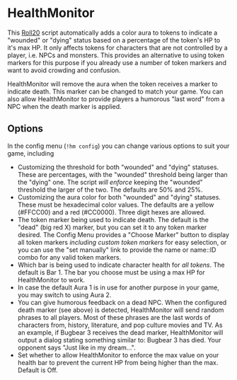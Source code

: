 # HealthMonitor
This [Roll20](http://roll20.net/) script automatically adds a color aura to tokens to indicate a "wounded" or "dying" status based on a percentage of the token's HP to it's max HP. It only affects tokens for characters that are not controlled by a player, i.e. NPCs and monsters. This provides an alternative to using token markers for this purpose if you already use a number of token markers and want to avoid crowding and confusion.

HealthMonitor will remove the aura when the token receives a marker to indicate death. This marker can be changed to match your game. You can also allow HealthMonitor to provide players a humorous "last word" from a NPC when the death marker is applied.

## Options
In the config menu (`!hm config`) you can change various options to suit your game, including
- Customizing the threshold for both "wounded" and "dying" statuses. These are percentages, with the "wounded" threshold being larger than the "dying" one. The script *will enforce* keeping the "wounded" threshold the larger of the two. The defaults are 50% and 25%.
- Customizing the aura color for both "wounded" and "dying" statuses. These must be hexadecimal color values. The defaults are a yellow (#FFCC00) and a red (#CC0000). Three digit hexes are allowed.
- The token marker being used to indicate death. The default is the "dead" (big red X) marker, but you can set it to any token marker desired. The Config Menu provides a "Choose Marker" button to display all token markers *including custom token markers* for easy selection, or you can use the "set manually" link to provide the name or name::ID combo for any valid token markers.
- Which bar is being used to indicate character health for *all tokens*. The default is Bar 1. The bar you choose must be using a max HP for HealthMonitor to work.
- In case the default Aura 1 is in use for another purpose in your game, you may switch to using Aura 2.
- You can give humorous feedback on a dead NPC. When the configured death marker (see above) is detected, HealthMonitor will send random phrases to all players. Most of these phrases are the last words of characters from, history, literature, and pop culture movies and TV. As an example, if Bugbear 3 receives the dead marker, HealthMonitor will output a dialog stating something similar to: Bugbear 3 has died. Your opponent says "Just like in my dream...".
- Set whether to allow HealthMonitor to enforce the max value on your health bar to prevent the current HP from being higher than the max. Default is Off.
